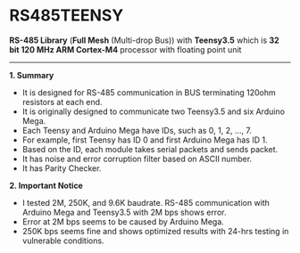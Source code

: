 # RS485TEENSY
__RS-485 Library__ (__Full Mesh__ (Multi-drop Bus)) with __Teensy3.5__ which is __32 bit 120 MHz ARM Cortex-M4__ processor with floating point unit 

---

**1. Summary**
- It is designed for RS-485 communication in BUS terminating 120ohm resistors at each end.
- It is originally designed to communicate two Teensy3.5 and six Arduino Mega.
- Each Teensy and Arduino Mega have IDs, such as 0, 1, 2, ..., 7.
- For example, first Teensy has ID 0 and first Arduino Mega has ID 1.
- Based on the ID, each module takes serial packets and sends packet.
- It has noise and error corruption filter based on ASCII number.
- It has Parity Checker.


**2. Important Notice**
- I tested 2M, 250K, and 9.6K baudrate. RS-485 communication with Arduino Mega and Teensy3.5 with 2M bps shows error.
- Error at 2M bps seems to be caused by Arduino Mega.
- 250K bps seems fine and shows optimized results with 24-hrs testing in vulnerable conditions.

 